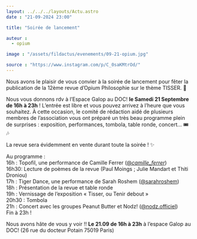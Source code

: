 ```yaml
---
layout: ../../../layouts/Actu.astro
date : "21-09-2024 23:00"

title: "Soirée de lancement"

auteur :
  - opium

image : "/assets/fildactus/evenements/09-21-opium.jpg"

source : "https://www.instagram.com/p/C_0saKMtrOd/"
---
```


Nous avons le plaisir de vous convier à la soirée de lancement pour fêter la publication de la 12ème revue d’Opium Philosophie sur le thème TISSER. 🧶

Nous vous donnons rdv à l’Espace Galop au DOC! __le Samedi 21 Septembre de 16h à 23h__ ! L’entrée est libre et vous pouvez arrivez à l’heure que vous souhaitez. À cette occasion, le comité de rédaction aidé de plusieurs membres de l’association vous ont préparé un très beau programme plein de surprises : exposition, performances, tombola, table ronde, concert… 🎟️🎶

La revue sera évidemment en vente durant toute la soirée ! ✨

Au programme :  
16h : Topofil, une performance de Camille Ferrer ([@_camille_ferrer_](https://www.instagram.com/_camille_ferrer_/))  
16h30: Lecture de poèmes de la revue (Paul Moings ; Julie Mandart et Thiti Droniou)  
17h : Tiger Dance, une performance de Sarah Roshem ([@sarahroshem](https://www.instagram.com/sarahroshem/))  
18h : Présentation de la revue et table ronde  
19h : Vernissage de l’exposition « Tisser, ou Tenir debout »  
20h30 : Tombola  
21h : Concert avec les groupes Peanut Butter et Nodz! ([@nodz.officiel](https://www.instagram.com/nodz.officiel))  
Fin à 23h !

Nous avons hâte de vous y voir !! __Le 21.09 de 16h à 23h__ à l’espace Galop au DOC! (26 rue du docteur Potain 75019 Paris)